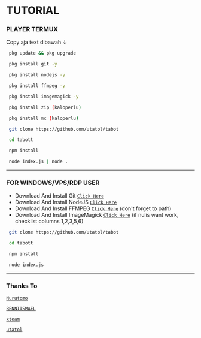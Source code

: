 # TUTORIAL

### PLAYER TERMUX
Copy aja text dibawah ↓
```bash
 pkg update && pkg upgrade

 pkg install git -y

 pkg install nodejs -y

 pkg install ffmpeg -y

 pkg install imagemagick -y

 pkg install zip (kaloperlu)

 pkg install mc (kaloperlu)

 git clone https://github.com/utatol/tabot

 cd tabott

 npm install

 node index.js | node .
```

---------

### FOR WINDOWS/VPS/RDP USER
* Download And Install Git [`Click Here`](https://git-scm.com/downloads) <br>
* Download And Install NodeJS [`Click Here`](https://nodejs.org/en/download) <br>
* Download And Install FFMPEG [`Click Here`](https://ffmpeg.org/download.html) (don't forget to path) 
* Download And Install ImageMagick [`Click Here`](https://imagemagick.org/script/download.php) (if nulis want work,  checklist columns 1,2,3,5,6) 
```bash
 git clone https://github.com/utatol/tabot

 cd tabott

 npm install

 node index.js
```
--------------

### Thanks To 
[`Nurutomo`](https://github.com/Nurutomo)

[`BENNIISMAEL`](https://github.com/botstylee)


[`xteam`](https://api.xteam.xyz)


[`utatol`](https://github.com/utatol)
